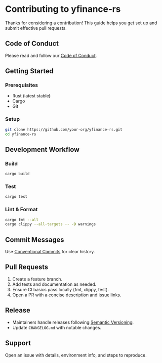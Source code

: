 # Contributing to yfinance-rs

Thanks for considering a contribution! This guide helps you get set up and submit effective pull requests.

## Code of Conduct
Please read and follow our [Code of Conduct](CODE_OF_CONDUCT.md).

## Getting Started

### Prerequisites
- Rust (latest stable)
- Cargo
- Git

### Setup
```bash
git clone https://github.com/your-org/yfinance-rs.git
cd yfinance-rs
```

## Development Workflow

### Build
```bash
cargo build
```

### Test
```bash
cargo test
```

### Lint & Format
```bash
cargo fmt --all
cargo clippy --all-targets -- -D warnings
```

## Commit Messages
Use [Conventional Commits](https://www.conventionalcommits.org/) for clear history.

## Pull Requests
1. Create a feature branch.
2. Add tests and documentation as needed.
3. Ensure CI basics pass locally (fmt, clippy, test).
4. Open a PR with a concise description and issue links.

## Release
- Maintainers handle releases following [Semantic Versioning](https://semver.org/).
- Update `CHANGELOG.md` with notable changes.

## Support
Open an issue with details, environment info, and steps to reproduce.
